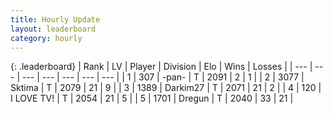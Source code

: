 ```yaml
---
title: Hourly Update
layout: leaderboard
category: hourly
---
```


{: .leaderboard}
| Rank | LV | Player | Division | Elo | Wins | Losses |
| --- | --- | --- | --- | --- | --- | --- |
| <span data-change="0">1</span> | 307 | <span title="ID: 719486">-pan-</span> | T | <span data-change="0">2091</span> | <span data-change="0">2</span> | <span data-change="0">1</span> |
| <span data-change="0">2</span> | 3077 | <span title="ID: 353063">Sktima</span> | T | <span data-change="0">2079</span> | <span data-change="0">21</span> | <span data-change="0">9</span> |
| <span data-change="1">3</span> | 1389 | <span title="ID: 694036">Darkim27</span> | T | <span data-change="20">2071</span> | <span data-change="3">21</span> | <span data-change="0">2</span> |
| <span data-change="-1">4</span> | 120 | <span title="ID: 756304">I LOVE TV!</span> | T | <span data-change="0">2054</span> | <span data-change="0">21</span> | <span data-change="0">5</span> |
| <span data-change="0">5</span> | 1701 | <span title="ID: 337810">Dregun</span> | T | <span data-change="0">2040</span> | <span data-change="0">33</span> | <span data-change="0">21</span> |
